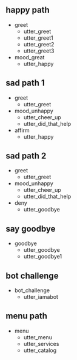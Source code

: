 ## happy path
* greet
  - utter_greet
  - utter_greet1
  - utter_greet2
  - utter_greet3
* mood_great
  - utter_happy

## sad path 1
* greet
  - utter_greet
* mood_unhappy
  - utter_cheer_up
  - utter_did_that_help
* affirm
  - utter_happy

## sad path 2
* greet
  - utter_greet
* mood_unhappy
  - utter_cheer_up
  - utter_did_that_help
* deny
  - utter_goodbye

## say goodbye
* goodbye
  - utter_goodbye
  - utter_goodbye1

## bot challenge
* bot_challenge
  - utter_iamabot

## menu path
* menu
  - utter_menu
  - utter_services
  - utter_catalog

